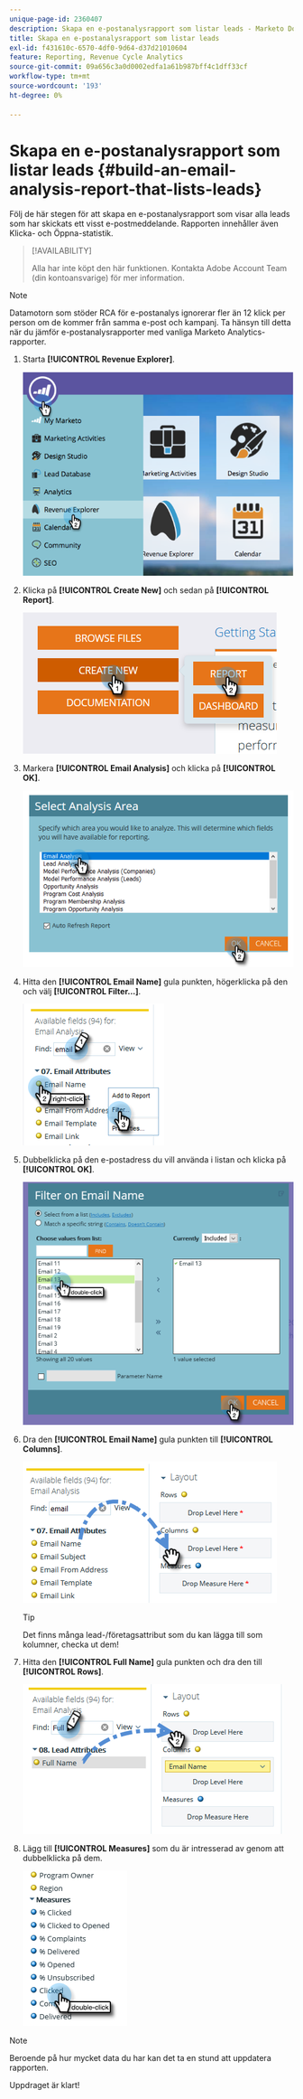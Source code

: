 ```yaml
---
unique-page-id: 2360407
description: Skapa en e-postanalysrapport som listar leads - Marketo Docs - produktdokumentation
title: Skapa en e-postanalysrapport som listar leads
exl-id: f431610c-6570-4df0-9d64-d37d21010604
feature: Reporting, Revenue Cycle Analytics
source-git-commit: 09a656c3a0d0002edfa1a61b987bff4c1dff33cf
workflow-type: tm+mt
source-wordcount: '193'
ht-degree: 0%

---
```


# Skapa en e-postanalysrapport som listar leads {#build-an-email-analysis-report-that-lists-leads}

Följ de här stegen för att skapa en e-postanalysrapport som visar alla leads som har skickats ett visst e-postmeddelande. Rapporten innehåller även Klicka- och Öppna-statistik.

>[!AVAILABILITY]
>
>Alla har inte köpt den här funktionen. Kontakta Adobe Account Team (din kontoansvarige) för mer information.

>[!NOTE]
>
>Datamotorn som stöder RCA för e-postanalys ignorerar fler än 12 klick per person om de kommer från samma e-post och kampanj. Ta hänsyn till detta när du jämför e-postanalysrapporter med vanliga Marketo Analytics-rapporter.

1. Starta **[!UICONTROL Revenue Explorer]**.

   ![](assets/report-that-lists-leads-1.png)

1. Klicka på **[!UICONTROL Create New]** och sedan på **[!UICONTROL Report]**.

   ![](assets/report-that-lists-leads-2.png)

1. Markera **[!UICONTROL Email Analysis]** och klicka på **[!UICONTROL OK]**.

   ![](assets/report-that-lists-leads-3.png)

1. Hitta den **[!UICONTROL Email Name]** gula punkten, högerklicka på den och välj **[!UICONTROL Filter...]**.

   ![](assets/report-that-lists-leads-4.png)

1. Dubbelklicka på den e-postadress du vill använda i listan och klicka på **[!UICONTROL OK]**.

   ![](assets/report-that-lists-leads-5.png)

1. Dra den **[!UICONTROL Email Name]** gula punkten till **[!UICONTROL Columns]**.

   ![](assets/report-that-lists-leads-6.png)

   >[!TIP]
   >
   >Det finns många lead-/företagsattribut som du kan lägga till som kolumner, checka ut dem!

1. Hitta den **[!UICONTROL Full Name]** gula punkten och dra den till **[!UICONTROL Rows]**.

   ![](assets/report-that-lists-leads-7.png)

1. Lägg till **[!UICONTROL Measures]** som du är intresserad av genom att dubbelklicka på dem.

   ![](assets/report-that-lists-leads-8.png)

>[!NOTE]
>
>Beroende på hur mycket data du har kan det ta en stund att uppdatera rapporten.

Uppdraget är klart!
